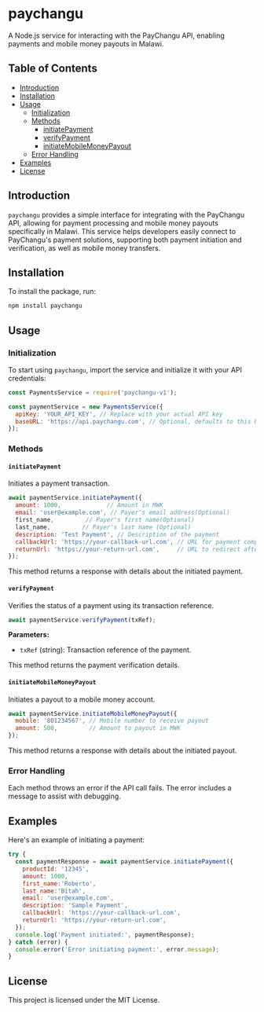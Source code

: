 
# paychangu

A Node.js service for interacting with the PayChangu API, enabling payments and mobile money payouts in Malawi.

## Table of Contents

- [Introduction](#introduction)
- [Installation](#installation)
- [Usage](#usage)
  - [Initialization](#initialization)
  - [Methods](#methods)
    - [initiatePayment](#initiatepayment)
    - [verifyPayment](#verifypayment)
    - [initiateMobileMoneyPayout](#initiatemobilemoneypayout)
  - [Error Handling](#error-handling)
- [Examples](#examples)
- [License](#license)

## Introduction

`paychangu` provides a simple interface for integrating with the PayChangu API, allowing for payment processing and mobile money payouts specifically in Malawi. This service helps developers easily connect to PayChangu's payment solutions, supporting both payment initiation and verification, as well as mobile money transfers.

## Installation

To install the package, run:

```bash
npm install paychangu
```

## Usage

### Initialization

To start using `paychangu`, import the service and initialize it with your API credentials:

```javascript
const PaymentsService = require('paychangu-v1');

const paymentService = new PaymentsService({
  apiKey: 'YOUR_API_KEY', // Replace with your actual API key
  baseURL: 'https://api.paychangu.com', // Optional, defaults to this URL
});
```

### Methods

#### `initiatePayment`

Initiates a payment transaction.

```javascript
await paymentService.initiatePayment({
  amount: 1000,             // Amount in MWK
  email: 'user@example.com', // Payer's email address(Optional)
  first_name,         // Payer's first name(Optional)
  last_name,         // Payer's last name (Optional)
  description: 'Test Payment', // Description of the payment
  callbackUrl: 'https://your-callback-url.com', // URL for payment completion callback
  returnUrl: 'https://your-return-url.com',     // URL to redirect after payment
});
```

This method returns a response with details about the initiated payment.

#### `verifyPayment`

Verifies the status of a payment using its transaction reference.

```javascript
await paymentService.verifyPayment(txRef);
```

**Parameters:**

- `txRef` (string): Transaction reference of the payment.

This method returns the payment verification details.

#### `initiateMobileMoneyPayout`

Initiates a payout to a mobile money account.

```javascript
await paymentService.initiateMobileMoneyPayout({
  mobile: '801234567', // Mobile number to receive payout
  amount: 500,         // Amount to payout in MWK
});
```

This method returns a response with details about the initiated payout.

### Error Handling

Each method throws an error if the API call fails. The error includes a message to assist with debugging.

## Examples

Here's an example of initiating a payment:

```javascript
try {
  const paymentResponse = await paymentService.initiatePayment({
    productId: '12345',
    amount: 1000,
    first_name:'Roberto',
    last_name:'Bitah',
    email: 'user@example.com',
    description: 'Sample Payment',
    callbackUrl: 'https://your-callback-url.com',
    returnUrl: 'https://your-return-url.com',
  });
  console.log('Payment initiated:', paymentResponse);
} catch (error) {
  console.error('Error initiating payment:', error.message);
}
```

## License

This project is licensed under the MIT License.
